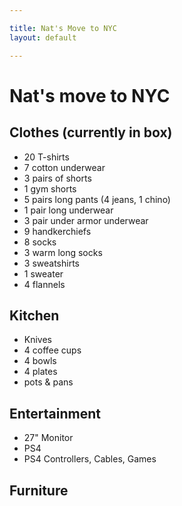 ```yaml
---

title: Nat's Move to NYC
layout: default

---
```


# Nat's move to NYC

## Clothes (currently in box)

 - 20 T-shirts
 - 7 cotton underwear
 - 3 pairs of shorts
 - 1 gym shorts
 - 5 pairs long pants (4 jeans, 1 chino)
 - 1 pair long underwear
 - 3 pair under armor underwear
 - 9 handkerchiefs
 - 8 socks
 - 3 warm long socks
 - 3 sweatshirts
 - 1 sweater
 - 4 flannels

## Kitchen

 * Knives
 * 4 coffee cups
 * 4 bowls
 * 4 plates
 * pots &amp; pans

## Entertainment

 * 27" Monitor
 * PS4
 * PS4 Controllers, Cables, Games

## Furniture


